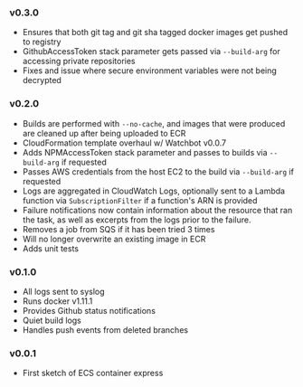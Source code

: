 ### v0.3.0

- Ensures that both git tag and git sha tagged docker images get pushed to registry
- GithubAccessToken stack parameter gets passed via `--build-arg` for accessing private repositories
- Fixes and issue where secure environment variables were not being decrypted

### v0.2.0

- Builds are performed with `--no-cache`, and images that were produced are cleaned up after being uploaded to ECR
- CloudFormation template overhaul w/ Watchbot v0.0.7
- Adds NPMAccessToken stack parameter and passes to builds via `--build-arg` if requested
- Passes AWS credentials from the host EC2 to the build via `--build-arg` if requested
- Logs are aggregated in CloudWatch Logs, optionally sent to a Lambda function via `SubscriptionFilter` if a function's ARN is provided
- Failure notifications now contain information about the resource that ran the task, as well as excerpts from the logs prior to the failure.
- Removes a job from SQS if it has been tried 3 times
- Will no longer overwrite an existing image in ECR
- Adds unit tests

### v0.1.0

- All logs sent to syslog
- Runs docker v1.11.1
- Provides Github status notifications
- Quiet build logs
- Handles push events from deleted branches

### v0.0.1

- First sketch of ECS container express
